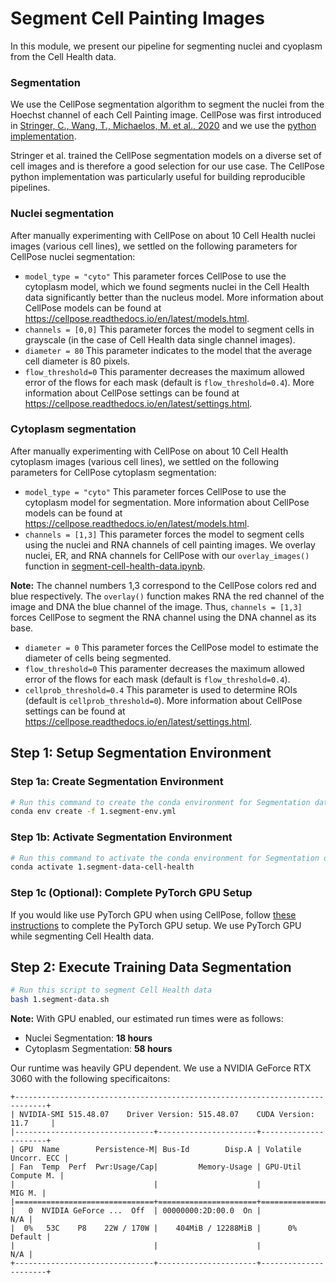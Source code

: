 # Segment Cell Painting Images

In this module, we present our pipeline for segmenting nuclei and cyoplasm from the Cell Health data.

### Segmentation

We use the CellPose segmentation algorithm to segment the nuclei from the Hoechst channel of each Cell Painting image.
CellPose was first introduced in [Stringer, C., Wang, T., Michaelos, M. et al., 2020](https://doi.org/10.1038/s41592-020-01018-x) and we use the [python implementation](https://github.com/mouseland/cellpose).

Stringer et al. trained the CellPose segmentation models on a diverse set of cell images and is therefore a good selection for our use case.
The CellPose python implementation was particularly useful for building reproducible pipelines.

### Nuclei segmentation

After manually experimenting with CellPose on about 10 Cell Health nuclei images (various cell lines), we settled on the following parameters for CellPose nuclei segmentation:
- `model_type = "cyto"` This parameter forces CellPose to use the cytoplasm model, which we found segments nuclei in the Cell Health data significantly better than the nucleus model. 
More information about CellPose models can be found at https://cellpose.readthedocs.io/en/latest/models.html.
- `channels = [0,0]` This parameter forces the model to segment cells in grayscale (in the case of Cell Health data single channel images).
- `diameter = 80` This parameter indicates to the model that the average cell diameter is 80 pixels.
- `flow_threshold=0` This paramenter decreases the maximum allowed error of the flows for each mask (default is `flow_threshold=0.4`).
More information about CellPose settings can be found at https://cellpose.readthedocs.io/en/latest/settings.html.

### Cytoplasm segmentation

After manually experimenting with CellPose on about 10 Cell Health cytoplasm images (various cell lines), we settled on the following parameters for CellPose cytoplasm segmentation:
- `model_type = "cyto"` This parameter forces CellPose to use the cytoplasm model for segmentation.
More information about CellPose models can be found at https://cellpose.readthedocs.io/en/latest/models.html.
- `channels = [1,3]` This parameter forces the model to segment cells using the nuclei and RNA channels of cell painting images. 
We overlay nuclei, ER, and RNA channels for CellPose with our `overlay_images()` function in [segment-cell-health-data.ipynb](segment-cell-health-data.ipynb).

**Note:** The channel numbers 1,3 correspond to the CellPose colors red and blue respectively.
The `overlay()` function makes RNA the red channel of the image and DNA the blue channel of the image.
Thus, `channels = [1,3]` forces CellPose to segment the RNA channel using the DNA channel as its base.

- `diameter = 0` This parameter forces the CellPose model to estimate the diameter of cells being segmented.
- `flow_threshold=0` This paramenter decreases the maximum allowed error of the flows for each mask (default is `flow_threshold=0.4`).
- `cellprob_threshold=0.4` This parameter is used to determine ROIs (default is `cellprob_threshold=0`). 
More information about CellPose settings can be found at https://cellpose.readthedocs.io/en/latest/settings.html.

## Step 1: Setup Segmentation Environment

### Step 1a: Create Segmentation Environment

```sh
# Run this command to create the conda environment for Segmentation data
conda env create -f 1.segment-env.yml
```

### Step 1b: Activate Segmentation Environment

```sh
# Run this command to activate the conda environment for Segmentation data
conda activate 1.segment-data-cell-health
```

### Step 1c (Optional): Complete PyTorch GPU Setup

If you would like use PyTorch GPU when using CellPose, follow [these instructions](https://github.com/MouseLand/cellpose#gpu-version-cuda-on-windows-or-linux) to complete the PyTorch GPU setup.
We use PyTorch GPU while segmenting Cell Health data.

## Step 2: Execute Training Data Segmentation

```bash
# Run this script to segment Cell Health data
bash 1.segment-data.sh
```
**Note:** With GPU enabled, our estimated run times were as follows:
- Nuclei Segmentation: **18 hours**
- Cytoplasm Segmentation: **58 hours**

Our runtime was heavily GPU dependent.
We use a NVIDIA GeForce RTX 3060 with the following specificaitons:
```
+-----------------------------------------------------------------------------+
| NVIDIA-SMI 515.48.07    Driver Version: 515.48.07    CUDA Version: 11.7     |
|-------------------------------+----------------------+----------------------+
| GPU  Name        Persistence-M| Bus-Id        Disp.A | Volatile Uncorr. ECC |
| Fan  Temp  Perf  Pwr:Usage/Cap|         Memory-Usage | GPU-Util  Compute M. |
|                               |                      |               MIG M. |
|===============================+======================+======================|
|   0  NVIDIA GeForce ...  Off  | 00000000:2D:00.0  On |                  N/A |
|  0%   53C    P8    22W / 170W |    404MiB / 12288MiB |      0%      Default |
|                               |                      |                  N/A |
+-------------------------------+----------------------+----------------------+
```